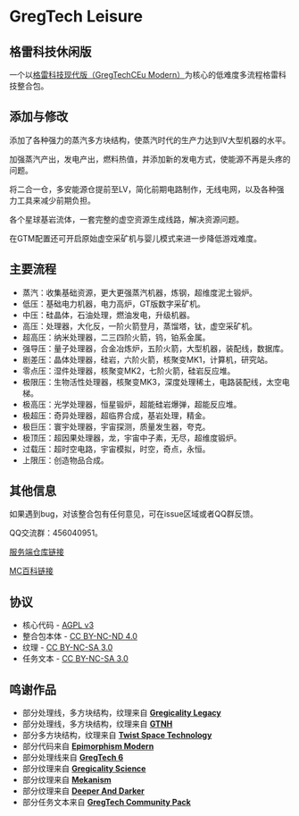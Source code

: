 # GregTech Leisure
## 格雷科技休闲版

一个以[格雷科技现代版（GregTechCEu Modern）](https://github.com/GregTechCEu/GregTech-Modern)为核心的低难度多流程格雷科技整合包。

## 添加与修改

添加了各种强力的蒸汽多方块结构，使蒸汽时代的生产力达到IV大型机器的水平。

加强蒸汽产出，发电产出，燃料热值，并添加新的发电方式，使能源不再是头疼的问题。

将二合一仓，多安能源仓提前至LV，简化前期电路制作，无线电网，以及各种强力工具来减少前期负担。

各个星球基岩流体，一套完整的虚空资源生成线路，解决资源问题。

在GTM配置还可开启原始虚空采矿机与婴儿模式来进一步降低游戏难度。

## 主要流程

- 蒸汽：收集基础资源，更大更强蒸汽机器，炼钢，超维度泥土锻炉。
- 低压：基础电力机器，电力高炉，GT版数字采矿机。
- 中压：硅晶体，石油处理，燃油发电，升级机器。
- 高压：处理器，大化反，一阶火箭登月，蒸馏塔，钛，虚空采矿机。
- 超高压：纳米处理器，二三四阶火箭，钨，铂系金属。
- 强导压：量子处理器，合金冶炼炉，五阶火箭，大型机器，装配线，数据库。
- 剧差压：晶体处理器，硅岩，六阶火箭，核聚变MK1，计算机，研究站。
- 零点压：湿件处理器，核聚变MK2，七阶火箭，硅岩反应堆。
- 极限压：生物活性处理器，核聚变MK3，深度处理稀土，电路装配线，太空电梯。
- 极高压：光学处理器，恒星锻炉，超能硅岩爆弹，超能反应堆。
- 极超压：奇异处理器，超临界合成，基岩处理，精金。
- 极巨压：寰宇处理器，宇宙探测，质量发生器，夸克。
- 极顶压：超因果处理器，龙，宇宙中子素，无尽，超维度锻炉。
- 过载压：超时空电路，宇宙模拟，时空，奇点，永恒。
- 上限压：创造物品合成。

## 其他信息

如果遇到bug，对该整合包有任何意见，可在issue区域或者QQ群反馈。

QQ交流群：456040951。

[服务端仓库链接](https://github.com/GTriXy/GregTech-Leisure-Server)

[MC百科链接](https://www.mcmod.cn/modpack/769.html)

## 协议

- 核心代码 - [AGPL v3](https://github.com/nutant233/GregTech-Leisure/blob/main/LICENSE)
- 整合包本体 - [CC BY-NC-ND 4.0](https://creativecommons.org/licenses/by-nc-nd/4.0/)
- 纹理 - [CC BY-NC-SA 3.0](https://creativecommons.org/licenses/by-nc-sa/3.0/)
- 任务文本 - [CC BY-NC-SA 3.0](https://creativecommons.org/licenses/by-nc-sa/3.0/)

## 鸣谢作品

- 部分处理线，多方块结构，纹理来自 **[Gregicality Legacy](https://github.com/GregTechCEu/gregicality-legacy)**
- 部分处理线，多方块结构，纹理来自 **[GTNH](https://github.com/GTNewHorizons/GT-New-Horizons-Modpack)**
- 部分多方块结构，纹理来自 **[Twist Space Technology](https://github.com/Nxer/Twist-Space-Technology-Mod)**
- 部分代码来自 **[Epimorphism Modern](https://github.com/EpimorphicPioneers/Epimorphism-Modern)**
- 部分处理线来自 **[GregTech 6](https://github.com/GregTech6/gregtech6)**
- 部分纹理来自 **[Gregicality Science](https://github.com/GregTechCEu/gregicality-science)**
- 部分纹理来自 **[Mekanism](https://github.com/mekanism/Mekanism)**
- 部分纹理来自 **[Deeper And Darker](https://github.com/KyaniteMods/DeeperAndDarker)**
- 部分任务文本来自 **[GregTech Community Pack](https://github.com/GregTechCEu/GregTech-Community-Pack)**